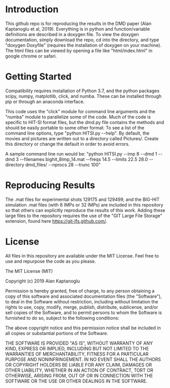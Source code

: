 # Introduction

This github repo is for reproducing the results in the DMD paper (Alan Kaptanoglu et al, 2019). Everything is in python and function/variable definitions are described in a doxygen file. To view the doxygen documentation, simply download the repo, cd into the directory, and type "doxygen Doxyfile" (requires the installation of doxygen on your machine). The html files can be viewed by opening a file like "html/index.html" in google chrome or safari. 

# Getting Started

Compatibility requires installation of Python 3.7, and the python packages scipy, numpy, matplotlib, click, and numba. These can be installed through pip or through an anaconda interface. 

This code uses the "click" module for command line arguments and the "numba" module to parallelize some of the code. Much of the code is specific to HIT-SI format files, but the dmd.py file contains the methods and should be easily portable to some other format. To see a list of the command line options, type "python HITSI.py --help". By default, the movies and pictures are written out to a directory called Pictures/. Create this directory or change the default in order to avoid errors. 

A sample command line run would be:
"python HITSI.py --imp 8 --dmd 1 --dmd 3 --filenames bighit_8imp_14.mat --freqs 14.5 --limits 22.5 28.0 --directory dmd_files/ --nprocs 28 --trunc 100"

# Reproducing Results

The .mat files for experimental shots 129175 and 129499, and the BIG-HIT simulation .mat files (with 8 IMPs or 32 IMPs) are included in this repository so that others can explicitly reproduce the results of this work. Adding these large files to the repository requires the use of the "GIT Large File Storage" extension, found here https://git-lfs.github.com/. 

# License 

All files in this repository are available under the MIT License. Feel free to use and repurpose the code as you please.

The MIT License (MIT)

Copyright (c) 2019 Alan Kaptanoglu

Permission is hereby granted, free of charge, to any person obtaining a copy of this software and associated documentation files (the "Software"), to deal in the Software without restriction, including without limitation the rights to use, copy, modify, merge, publish, distribute, sublicense, and/or sell copies of the Software, and to permit persons to whom the Software is furnished to do so, subject to the following conditions:

The above copyright notice and this permission notice shall be included in all copies or substantial portions of the Software.

THE SOFTWARE IS PROVIDED "AS IS", WITHOUT WARRANTY OF ANY KIND, EXPRESS OR IMPLIED, INCLUDING BUT NOT LIMITED TO THE WARRANTIES OF MERCHANTABILITY, FITNESS FOR A PARTICULAR PURPOSE AND NONINFRINGEMENT. IN NO EVENT SHALL THE AUTHORS OR COPYRIGHT HOLDERS BE LIABLE FOR ANY CLAIM, DAMAGES OR OTHER LIABILITY, WHETHER IN AN ACTION OF CONTRACT, TORT OR OTHERWISE, ARISING FROM, OUT OF OR IN CONNECTION WITH THE SOFTWARE OR THE USE OR OTHER DEALINGS IN THE SOFTWARE.

